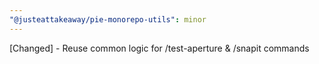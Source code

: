 ```yaml
---
"@justeattakeaway/pie-monorepo-utils": minor
---
```


[Changed] - Reuse common logic for /test-aperture & /snapit commands
